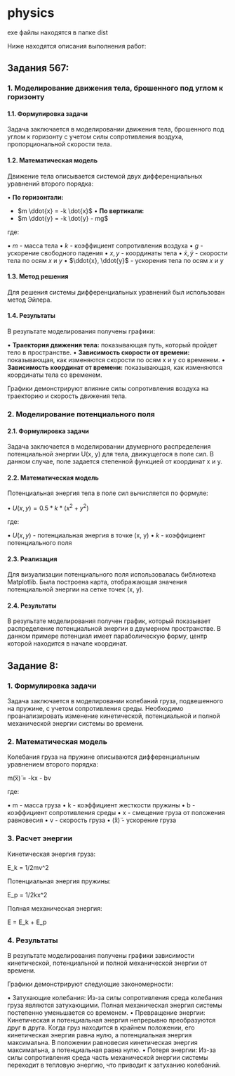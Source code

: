 # physics
exe файлы находятся в папке dist

Ниже находятся описания выполнения работ:

## Задания 567:

### 1. Моделирование движения тела, брошенного под углом к горизонту

#### 1.1. Формулировка задачи

Задача заключается в моделировании движения тела, брошенного под углом к горизонту с учетом силы сопротивления воздуха, пропорциональной скорости тела. 

#### 1.2. Математическая модель

Движение тела описывается системой двух дифференциальных уравнений второго порядка:

• **По горизонтали:**
  * $m \ddot{x} = -k \dot{x}$
• **По вертикали:**
  * $m \ddot{y} = -k \dot{y} - mg$

где:

• $m$ - масса тела
• $k$ - коэффициент сопротивления воздуха
• $g$ - ускорение свободного падения
• $x, y$ - координаты тела
• $\dot{x}, \dot{y}$ - скорости тела по осям $x$ и $y$
• $\ddot{x}, \ddot{y}$ - ускорения тела по осям $x$ и $y$

#### 1.3. Метод решения

Для решения системы дифференциальных уравнений был использован метод Эйлера.

#### 1.4. Результаты

В результате моделирования получены графики:

• **Траектория движения тела:** показывающая путь, который пройдет тело в пространстве.
• **Зависимость скорости от времени:** показывающая, как изменяются скорости по осям x и y со временем.
• **Зависимость координат от времени:** показывающая, как изменяются координаты тела со временем.

Графики демонстрируют влияние силы сопротивления воздуха на траекторию и скорость движения тела.

### 2. Моделирование потенциального поля

#### 2.1. Формулировка задачи

Задача заключается в моделировании двумерного распределения потенциальной энергии U(x, y) для тела, движущегося в поле сил. В данном случае, поле задается степенной функцией от координат x и y.

#### 2.2. Математическая модель

Потенциальная энергия тела в поле сил вычисляется по формуле:

• $U(x, y) = 0.5 * k * (x^2 + y^2)$

где:

• $U(x, y)$ - потенциальная энергия в точке (x, y)
• $k$ - коэффициент потенциального поля

#### 2.3. Реализация

Для визуализации потенциального поля использовалась библиотека Matplotlib. Была построена карта, отображающая значения потенциальной энергии на сетке точек (x, y).

#### 2.4. Результаты

В результате моделирования получен график, который показывает распределение потенциальной энергии в двумерном пространстве. В данном примере потенциал имеет параболическую форму, центр которой находится в начале координат.



## Задание 8:

### 1. Формулировка задачи

Задача заключается в моделировании колебаний груза, подвешенного на пружине, с учетом сопротивления среды. Необходимо проанализировать изменение кинетической, потенциальной и полной механической энергии системы во времени.

### 2. Математическая модель

Колебания груза на пружине описываются дифференциальным уравнением второго порядка:

m(̈ẍ)̈ = -kx - bv

где:

• m - масса груза 
• k - коэффициент жесткости пружины
• b - коэффициент сопротивления среды
• x - смещение груза от положения равновесия
• v - скорость груза
• (̈ẍ)̈ - ускорение груза

### 3. Расчет энергии

Кинетическая энергия груза:

E_k = 1/2mv^2

Потенциальная энергия пружины:

E_p = 1/2kx^2

Полная механическая энергия:

E = E_k + E_p

### 4. Результаты

В результате моделирования получены графики зависимости кинетической, потенциальной и полной механической энергии от времени.

Графики демонстрируют следующие закономерности:

• Затухающие колебания: Из-за силы сопротивления среда колебания груза являются затухающими. Полная механическая энергия системы постепенно уменьшается со временем.
• Превращение энергии: Кинетическая и потенциальная энергия непрерывно преобразуются друг в друга. Когда груз находится в крайнем положении, его кинетическая энергия равна нулю, а потенциальная энергия максимальна. В положении равновесия кинетическая энергия максимальна, а потенциальная равна нулю.
• Потеря энергии: Из-за силы сопротивления среда часть механической энергии системы переходит в тепловую энергию, что приводит к затуханию колебаний.

